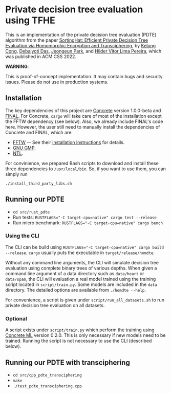 # Private decision tree evaluation using TFHE 

This is an implementation of the private decision tree evaluation (PDTE) algorithm
from the paper [SortingHat: Efficient Private Decision Tree Evaluation via Homomorphic Encryption and Transciphering](https://eprint.iacr.org/2022/757), 
by [Kelong Cong](https://www.esat.kuleuven.be/cosic/people/kelong-cong/),
[Debajyoti Das](https://dedas111.github.io/),
[Jeongeun Park](https://sites.google.com/view/jeongeunpark/), 
and [Hilder Vitor Lima Pereira](https://hilder-vitor.github.io/), 
which was published in ACM CSS 2022.

**WARNING**:

This is proof-of-concept implementation.
It may contain bugs and security issues.
Please do not use in production systems.

## Installation

The key dependencies of this project are [Concrete](https://github.com/zama-ai/concrete)
version 1.0.0-beta and [FINAL](https://github.com/KULeuven-COSIC/FINAL).
For Concrete, `cargo` will take care of most of the installation except the FFTW dependency (see below). 
Also, we already include FINAL's code here.
However, the user still need to manually install the dependencies of 
Concrete and FINAL, which are:
- [FFTW](https://www.fftw.org/) -- See their [installation instructions](https://github.com/zama-ai/concrete#installation) for details.
- [GNU GMP](https://gmplib.org/).
- [NTL](https://libntl.org/).

For convinience, we prepared Bash scripts to download and install these three dependencies to `/usr/local/bin`. 
So, if you want to use them, you can simply run

`./install_third_party_libs.sh`

## Running our PDTE

- `cd src/rust_pdte` 
- Run tests: `RUSTFLAGS="-C target-cpu=native" cargo test --release`
- Run micro benchmark: `RUSTFLAGS="-C target-cpu=native" cargo bench`

### Using the CLI

The CLI can be build using 
`RUSTFLAGS="-C target-cpu=native" cargo build --release`.
`cargo` usually puts the executable in `target/release/homdte`.

Without any command line arguments, the CLI will simulate decision tree evaluation
using complete binary trees of various depths.
When given a command line argument of a data directory such as `data/heart` or `data/spam`,
the CLI will evaluation a real model
trained using the training script located in `script/train.py`.
Some models are included in the `data` directory.
The detailed options are available from `./homdte --help`.

For convenience, a script is given under `script/run_all_datasets.sh`
to run private decision tree evaluation on all datasets.

### Optional

A script exists under `script/train.py` which perform the training
using [Concrete ML](https://github.com/zama-ai/concrete-ml) version 0.2.0.
This is only necessary if new models need to be trained.
Running the script is not necessary to use the CLI (described below).

## Running our PDTE with transciphering

- `cd src/cpp_pdte_transciphering`
- `make`
- `./test_pdte_transciphering.cpp`
